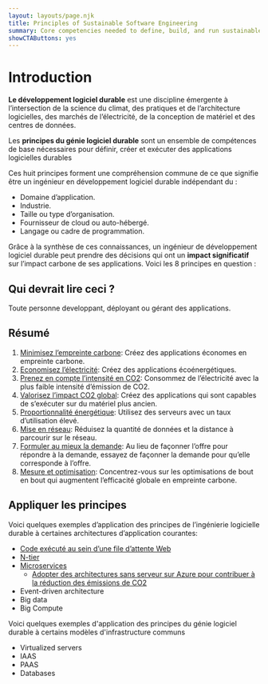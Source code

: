 ```yaml
---
layout: layouts/page.njk
title: Principles of Sustainable Software Engineering
summary: Core competencies needed to define, build, and run sustainable software applications
showCTAButtons: yes
---
```

# Introduction

 
**Le développement logiciel durable** est une discipline émergente à l’intersection de la science du climat, des pratiques et de l’architecture logicielles, des marchés de l’électricité, de la conception de matériel et des centres de données.

Les **principes du génie logiciel durable** sont un ensemble de compétences de base nécessaires pour définir, créer et exécuter des applications logicielles durables

Ces huit principes forment une compréhension commune de ce que signifie être un ingénieur en développement logiciel durable indépendant du :

*   Domaine d’application.
*   Industrie.
*   Taille ou type d’organisation.
*   Fournisseur de cloud ou auto-hébergé.
*   Langage ou cadre de programmation.

Grâce à la synthèse de ces connaissances, un ingénieur de développement logiciel durable  peut prendre des décisions qui ont un **impact significatif** sur l’impact carbone de ses applications.
Voici les 8 principes en question :

## Qui devrait lire ceci ?

Toute personne developpant, déployant ou gérant des applications.

## Résumé

1. [Minimisez l’empreinte carbone](principles/carbon/): Créez des applications économes en empreinte carbone.
2. [Economisez l’électricité](principles/electricity/): Créez des applications écoénergétiques.
3. [Prenez en compte l’intensité en CO2](principles/carbon-intensity/): Consommez de l’électricité avec la plus faible intensité d’émission de CO2.
4. [Valorisez l’impact CO2 global](principles/embodied-carbon/): Créez des applications qui sont capables de s’exécuter sur du matériel plus ancien.
5. [Proportionnalité énergétique](principles/energy-proportionality/): Utilisez des serveurs avec un taux d’utilisation élevé.
6. [Mise en réseau](principles/networking/): Réduisez la quantité de données et la distance à parcourir sur le réseau.
7. [Formuler au mieux la demande](principles/demand-shaping/): Au lieu de façonner l’offre pour répondre à la demande, essayez de façonner la demande pour qu’elle corresponde à l’offre.
8. [Mesure et optimisation](principles/measurement/): Concentrez-vous sur les optimisations de bout en bout qui augmentent l’efficacité globale en empreinte carbone.

## Appliquer les principes

Voici quelques exemples d’application des principes de l’ingénierie logicielle durable à certaines architectures d’application courantes:

* [Code exécuté au sein d’une file d’attente Web](principles/applied/web-queue-worker/)
* [N-tier](principles/applied/n-tier/)
* [Microservices](principles/applied/microservices/)
  * [Adopter des architectures sans serveur sur Azure pour contribuer à la réduction des émissions de CO2](https://www.linkedin.com/pulse/adopting-azure-serverless-architectures-help-reduce-co2-rakhunathan/?trackingId=fT%2Fd2HPSQjSdr6%2BLvehjYQ%3D%3D) 
* Event-driven architecture
* Big data
* Big Compute
 
Voici quelques exemples d'application des principes du génie logiciel durable à certains modèles d'infrastructure communs

* Virtualized servers
* IAAS
* PAAS
* Databases
